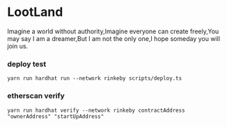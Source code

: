 # LootLand
Imagine a world without authority,Imagine everyone can create freely,You may say I am a dreamer,But I am not the only one,I hope someday you will join us.


### deploy test
```
yarn run hardhat run --network rinkeby scripts/deploy.ts
```

### etherscan verify
```
yarn run hardhat verify --network rinkeby contractAddress "ownerAddress" "startUpAddress"
```
